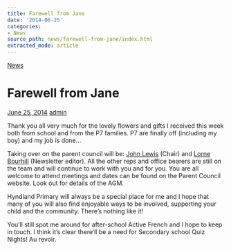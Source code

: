 ```yaml
---
title: Farewell from Jane
date: '2014-06-25'
categories:
- News
source_path: news/farewell-from-jane/index.html
extracted_mode: article
---
```

[News](/news/)

# Farewell from Jane

[June 25, 2014](/news/farewell-from-jane/) [admin](author/admin/)

Thank you all very much for the lovely flowers and gifts I received this week both from school and from the P7 families. P7 are finally off (including my boy) and my job is done…

Taking over on the parent council will be: [John Lewis](mailto:john.lewis-hpc@hotmail.co.uk) (Chair) and [Lorne Bourhill](mailto:lorne_bourhill@hotmail.com) (Newsletter editor). All the other reps and office bearers are still on the team and will continue to work with you and for you. You are all welcome to attend meetings and dates can be found on the Parent Council website. Look out for details of the AGM.

Hyndland Primary will always be a special place for me and I hope that many of you will also find enjoyable ways to be involved, supporting your child and the community. There’s nothing like it!

You’ll still spot me around for after-school Active French and I hope to keep in touch. I think it’s clear there’ll be a need for Secondary school Quiz Nights! Au revoir.
